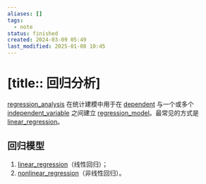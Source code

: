 ```yaml
---
aliases: []
tags:
  - note
status: finished
created: 2024-03-09 05:49
last_modified: 2025-01-08 10:45
---
```


# [title:: 回归分析]

[regression_analysis](regression_analysis.md) 在统计建模中用于在 [dependent](dependent.md) 与一个或多个 [independent_variable](independent_variable.md) 之间建立 [regression_model](regression_model.md)。最常见的方式是 [linear_regression](linear_regression.md)。

## 回归模型

1. [linear_regression](linear_regression.md)（线性回归）；
2. [nonlinear_regression](nonlinear_regression.md)（非线性回归）。
